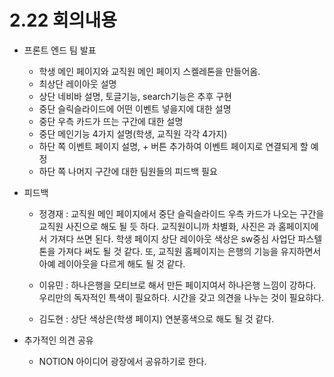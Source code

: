 # 2.22 회의내용

- 프론트 엔드 팀 발표

  - 학생 메인 페이지와 교직원 메인 페이지 스켈레톤을 만들어옴.
  - 최상단 레이아웃 설명
  - 상단 네비바 설명, 토글기능, search기능은 추후 구현
  - 중단 슬릭슬라이드에 어떤 이벤트 넣을지에 대한 설명
  - 중단 우측 카드가 뜨는 구간에 대한 설명
  - 중단 메인기능 4가지 설명(학생, 교직원 각각 4가지)
  - 하단 쪽 이벤트 페이지 설명, + 버튼 추가하여 이벤트 페이지로 연결되게 할 예정
  - 하단 쪽 나머지 구간에 대한 팀원들의 피드백 필요

- 피드백

  - 정경재 : 교직원 메인 페이지에서 중단 슬릭슬라이드 우측 카드가 나오는 구간을 교직원 사진으로 해도 될 듯 하다. 교직원이니까 차별화, 사진은 과 홈페이지에서 가져다 쓰면 된다.
    학생 페이지 상단 레이아웃 색상은 sw중심 사업단 파스텔톤을 가져다 써도 될 것 같다. 또, 교직원 홈페이지는 은행의 기능을 유지하면서 아예 레이아웃을 다르게 해도 될 것 같다.

  - 이유민 : 하나은행을 모티브로 해서 만든 페이지여서 하나은행 느낌이 강하다. 우리만의 독자적인 특색이 필요하다. 시간을 갖고 의견을 나누는 것이 필요햐다.

  - 김도현 : 상단 색상은(학생 페이지) 연분홍색으로 해도 될 것 같다.

- 추가적인 의견 공유
  - NOTION 아이디어 광장에서 공유하기로 한다.

